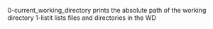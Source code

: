0-current_working_directory prints the absolute path of the working directory
1-listit lists files and directories in the WD
